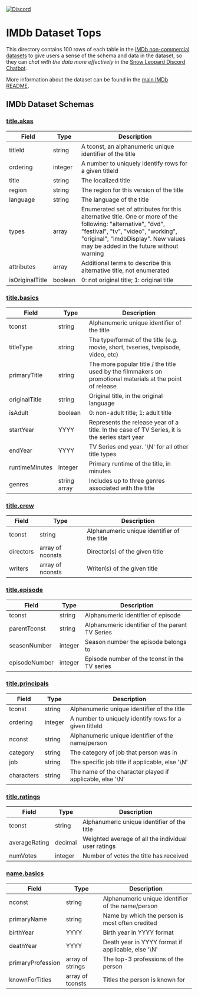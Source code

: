 [![Discord](https://img.shields.io/discord/1379929746875617413?logo=discord&logoColor=white)](https://discord.gg/4uE6uFGyP7)

# IMDb Dataset Tops

This directory contains 100 rows of each table in the [IMDb non-commercial datasets](https://developer.imdb.com/non-commercial-datasets/) to give users a sense of the schema and data in the dataset, so they can _chat with the data more effectively_ in the [Snow Leopard Discord Chatbot](https://discord.gg/4uE6uFGyP7).

More information about the dataset can be found in the [main IMDb README](https://github.com/SnowLeopard-AI/discord_datasets/tree/main/imdb).

## IMDb Dataset Schemas

### [title.akas](https://github.com/SnowLeopard-AI/discord_datasets/blob/main/imdb/data_tops/title.akas.tsv)
| Field | Type | Description |
|-------|------|-------------|
| titleId | string | A tconst, an alphanumeric unique identifier of the title |
| ordering | integer | A number to uniquely identify rows for a given titleId |
| title | string | The localized title |
| region | string | The region for this version of the title |
| language | string | The language of the title |
| types | array | Enumerated set of attributes for this alternative title. One or more of the following: "alternative", "dvd", "festival", "tv", "video", "working", "original", "imdbDisplay". New values may be added in the future without warning |
| attributes | array | Additional terms to describe this alternative title, not enumerated |
| isOriginalTitle | boolean | 0: not original title; 1: original title |

### [title.basics](https://github.com/SnowLeopard-AI/discord_datasets/blob/main/imdb/data_tops/title.basics.tsv)
| Field | Type | Description |
|-------|------|-------------|
| tconst | string | Alphanumeric unique identifier of the title |
| titleType | string | The type/format of the title (e.g. movie, short, tvseries, tvepisode, video, etc) |
| primaryTitle | string | The more popular title / the title used by the filmmakers on promotional materials at the point of release |
| originalTitle | string | Original title, in the original language |
| isAdult | boolean | 0: non-adult title; 1: adult title |
| startYear | YYYY | Represents the release year of a title. In the case of TV Series, it is the series start year |
| endYear | YYYY | TV Series end year. '\N' for all other title types |
| runtimeMinutes | integer | Primary runtime of the title, in minutes |
| genres | string array | Includes up to three genres associated with the title |

### [title.crew](https://github.com/SnowLeopard-AI/discord_datasets/blob/main/imdb/data_tops/title.crew.tsv)
| Field | Type | Description |
|-------|------|-------------|
| tconst | string | Alphanumeric unique identifier of the title |
| directors | array of nconsts | Director(s) of the given title |
| writers | array of nconsts | Writer(s) of the given title |

### [title.episode](https://github.com/SnowLeopard-AI/discord_datasets/blob/main/imdb/data_tops/title.episode.tsv)
| Field | Type | Description |
|-------|------|-------------|
| tconst | string | Alphanumeric identifier of episode |
| parentTconst | string | Alphanumeric identifier of the parent TV Series |
| seasonNumber | integer | Season number the episode belongs to |
| episodeNumber | integer | Episode number of the tconst in the TV series |

### [title.principals](https://github.com/SnowLeopard-AI/discord_datasets/blob/main/imdb/data_tops/title.principals.tsv)
| Field | Type | Description |
|-------|------|-------------|
| tconst | string | Alphanumeric unique identifier of the title |
| ordering | integer | A number to uniquely identify rows for a given titleId |
| nconst | string | Alphanumeric unique identifier of the name/person |
| category | string | The category of job that person was in |
| job | string | The specific job title if applicable, else '\N' |
| characters | string | The name of the character played if applicable, else '\N' |

### [title.ratings](https://github.com/SnowLeopard-AI/discord_datasets/blob/main/imdb/data_tops/title.ratings.tsv)
| Field | Type | Description |
|-------|------|-------------|
| tconst | string | Alphanumeric unique identifier of the title |
| averageRating | decimal | Weighted average of all the individual user ratings |
| numVotes | integer | Number of votes the title has received |

### [name.basics](https://github.com/SnowLeopard-AI/discord_datasets/blob/main/imdb/data_tops/name.basics.tsv)
| Field | Type | Description |
|-------|------|-------------|
| nconst | string | Alphanumeric unique identifier of the name/person |
| primaryName | string | Name by which the person is most often credited |
| birthYear | YYYY | Birth year in YYYY format |
| deathYear | YYYY | Death year in YYYY format if applicable, else '\N' |
| primaryProfession | array of strings | The top-3 professions of the person |
| knownForTitles | array of tconsts | Titles the person is known for
